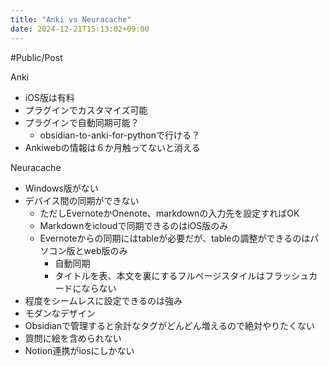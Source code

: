 ```yaml
---
title: "Anki vs Neuracache"
date: 2024-12-21T15:13:02+09:00
---
```

#Public/Post

Anki

-   iOS版は有料
-   プラグインでカスタマイズ可能
-   プラグインで自動同期可能？
    -   obsidian-to-anki-for-pythonで行ける？
-   Ankiwebの情報は６か月触ってないと消える

Neuracache

-   Windows版がない
-   デバイス間の同期ができない
    -   ただしEvernoteかOnenote、markdownの入力先を設定すればOK
    -   Markdownをicloudで同期できるのはiOS版のみ
    -   Evernoteからの同期にはtableが必要だが、tableの調整ができるのはパソコン版とweb版のみ
        -   自動同期
        -   タイトルを表、本文を裏にするフルページスタイルはフラッシュカードにならない
-   程度をシームレスに設定できるのは強み
-   モダンなデザイン
-   Obsidianで管理すると余計なタグがどんどん増えるので絶対やりたくない
-   質問に絵を含められない
-   Notion連携がiosにしかない
